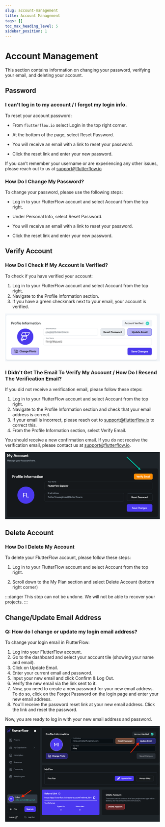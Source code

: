 ```yaml
---
slug: account-management
title: Account Management
tags: []
toc_max_heading_level: 5
sidebar_position: 1
---
```


# Account Management
This section contains information on changing your password, verifying your email, and deleting your account.

## Password
### I can't log in to my account / I forgot my login info.

To reset your account password:

- From `flutterflow.io` select Login in the top right corner.

- At the bottom of the page, select Reset Password.

- You will receive an email with a link to reset your password.

- Click the reset link and enter your new password.

If you can’t remember your username or are experiencing any other issues, please reach out to us at support@flutterflow.io




### How Do I Change My Password?


To change your password, please use the following steps:

- Log in to your FlutterFlow account and select Account from the top right.

- Under Personal Info, select Reset Password.

- You will receive an email with a link to reset your password.

- Click the reset link and enter your new password.

## Verify Account
### How Do I Check If My Account Is Verified?
To check if you have verified your account:

1. Log in to your FlutterFlow account and select Account from the top right. 
2. Navigate to the Profile Information section. 
3. If you have a green checkmark next to your email, your account is verified.

![img_1.png](imgs%2Fimg_1.png)

### I Didn't Get The Email To Verify My Account / How Do I Resend The Verification Email?
If you did not receive a verification email, please follow these steps:

1. Log in to your FlutterFlow account and select Account from the top right. 
2. Navigate to the Profile Information section and check that your email address is correct. 
3. If your email is incorrect, please reach out to support@flutterflow.io to correct this. 
4. From the Profile Information section, select Verify Email.

You should receive a new confirmation email. If you do not receive the verification email, please contact us at support@flutterflow.io.

![img.png](imgs%2Fimg.png)

## Delete Account
### How Do I Delete My Account
To delete your FlutterFlow account, please follow these steps:

1. Log in to your FlutterFlow account and select Account from the top right.

2. Scroll down to the My Plan section and select Delete Account (bottom right corner)

:::danger
This step can not be undone. We will not be able to recover your projects.
:::


## Change/Update Email Address
### Q: How do I change or update my login email address?
To change your login email in FlutterFlow:

1. Log into your FlutterFlow account. 
2. Go to the dashboard and select your account tile (showing your name and email). 
3. Click on Update Email. 
4. Enter your current email and password. 
5. Input your new email and click Confirm & Log Out. 
6. Verify the new email via the link sent to it. 
7. Now, you need to create a new password for your new email address. To do so, click on the Forgot Password on the login page and enter your new email address. 
8. You'll receive the password reset link at your new email address. Click the link and reset the password.

Now, you are ready to log in with your new email address and password.

![img_2.png](imgs%2Fimg_2.png)